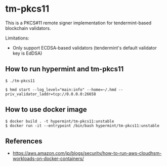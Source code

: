 # tm-pkcs11

This is a PKCS#11 remote signer implementation for tendermint-based blockchain validators.

Limitations:

- Only support ECDSA-based validators (tendermint's default validator key is EdDSA)

## How to run hypermint and tm-pkcs11

```
$ ./tm-pkcs11
```

```
$ hmd start --log_level="main:info" --home=~/.hmd --priv_validator_laddr=tcp://0.0.0.0:26658
```

## How to use docker image

```
$ docker build . -t hypermint/tm-pkcs11:unstable
$ docker run -it --entrypoint /bin/bash hypermint/tm-pkcs11:unstable 
```

## References 

- https://aws.amazon.com/jp/blogs/security/how-to-run-aws-cloudhsm-workloads-on-docker-containers/

